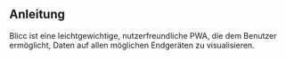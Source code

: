 ## Anleitung

Blicc ist eine leichtgewichtige, nutzerfreundliche PWA, die dem Benutzer ermöglicht, Daten auf allen möglichen Endgeräten zu visualisieren.
